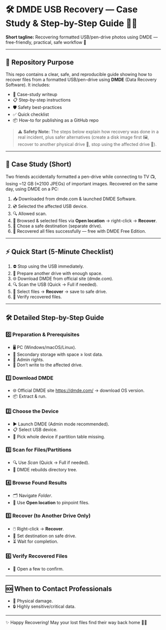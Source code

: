 # 🛠️ DMDE USB Recovery — Case Study & Step-by-Step Guide 📸💾

**Short tagline:** Recovering formatted USB/pen-drive photos using DMDE — free-friendly, practical, safe workflow 🚀

---

## 📂 Repository Purpose

This repo contains a clear, safe, and reproducible guide showing how to recover files from a formatted USB/pen-drive using **DMDE** (Data Recovery Software). It includes:

* 📜 Case-study writeup
* 📋 Step-by-step instructions
* 🛡️ Safety best-practices
* ✅ Quick checklist
* 📦 How-to for publishing as a GitHub repo

> ⚠️ **Safety Note:** The steps below explain how recovery was done in a real incident, plus safer alternatives (create a disk image first 🖼️, recover to another physical drive 💽, stop using the affected drive 🚫).

---

## 📝 Case Study (Short)

Two friends accidentally formatted a pen-drive while connecting to TV 📺, losing \~12 GB (≈2100 JPEGs) of important images. Recovered on the same day, using DMDE on a PC:

1. 📥 Downloaded from dmde.com & launched DMDE Software.
2. 💿 Selected the affected USB device.
3. 🔍 Allowed scan.
4. 📂 Browsed & selected files via **Open location** → right-click → **Recover**.
5. 📁 Chose a safe destination (separate drive).
6. 🎉 Recovered all files successfully — free with DMDE Free Edition.

---

## ⚡ Quick Start (5-Minute Checklist)

1. ⛔ Stop using the USB immediately.
2. 💾 Prepare another drive with enough space.
3. 🌐 Download DMDE from official site (dmde.com).
4. 🔍 Scan the USB (Quick → Full if needed).
5. 📂 Select files → **Recover** → save to safe drive.
6. 👀 Verify recovered files.

---

## 🛠️ Detailed Step-by-Step Guide

### 0️⃣ Preparation & Prerequisites

* 🖥️ PC (Windows/macOS/Linux).
* 💽 Secondary storage with space ≥ lost data.
* 🔑 Admin rights.
* 🚫 Don’t write to the affected drive.

### 1️⃣ Download DMDE

* 🌐 Official DMDE site https://dmde.com/ → download OS version.
* 📦 Extract & run.

### 2️⃣ Choose the Device 

* ▶️ Launch DMDE (Admin mode recommended).
* 📋 Select USB device.
* 🔄 Pick whole device if partition table missing.

### 3️⃣ Scan for Files/Partitions

* 🔍 Use *Scan* (Quick → Full if needed).
* 📂 DMDE rebuilds directory tree.

### 4️⃣ Browse Found Results

* 🗂️ Navigate *Folder*.
* 📍 Use **Open location** to pinpoint files.


### 5️⃣ Recover (to Another Drive Only)

* 🖱️ Right-click → **Recover**.
* 📁 Set destination on safe drive.
* ⏳ Wait for completion.

### 6️⃣ Verify Recovered Files

* 👀 Open a few to confirm.

---

## 🆘 When to Contact Professionals

* 🔨 Physical damage.
* 🔒 Highly sensitive/critical data.

---

✨ Happy Recovering! May your lost files find their way back home 📂💖
